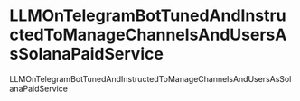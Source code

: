 # LLMOnTelegramBotTunedAndInstructedToManageChannelsAndUsersAsSolanaPaidService
LLMOnTelegramBotTunedAndInstructedToManageChannelsAndUsersAsSolanaPaidService
